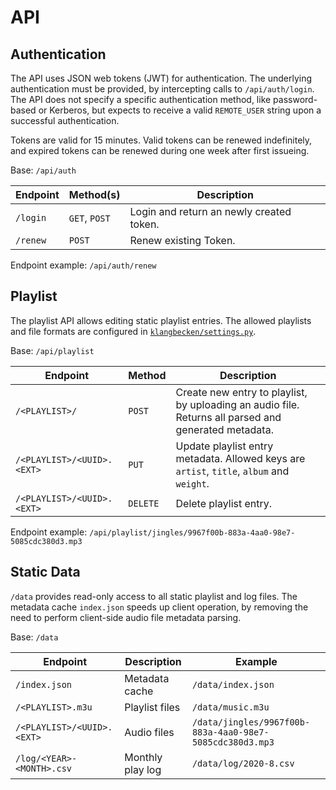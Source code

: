 # API

## Authentication

The API uses JSON web tokens (JWT) for authentication.  The underlying authentication must be provided, by intercepting calls to `/api/auth/login`. The API does not specify a specific authentication method, like password-based or Kerberos, but expects to receive a valid `REMOTE_USER` string upon a successful authentication.

Tokens are valid for 15 minutes. Valid tokens can be renewed indefinitely, and expired tokens can be renewed during one week after first issueing.

Base: `/api/auth`

Endpoint | Method(s) | Description
---------|-----------|------------
`/login`| `GET`, `POST`| Login and return an newly created token.
`/renew`| `POST`| Renew existing Token.

Endpoint example: `/api/auth/renew`

## Playlist

The playlist API allows editing static playlist entries.  The allowed playlists and file formats are configured in [`klangbecken/settings.py`](../klangbecken/../klangbecken/settings.py).

Base: `/api/playlist`

Endpoint | Method | Description
---------|--------|------------
`/<PLAYLIST>/`| `POST`| Create new entry to playlist, by uploading an audio file. Returns all parsed and generated metadata.
`/<PLAYLIST>/<UUID>.<EXT>`|  `PUT`|  Update playlist entry metadata. Allowed keys are `artist`, `title`, `album` and `weight`.
`/<PLAYLIST>/<UUID>.<EXT>`| `DELETE` | Delete playlist entry.

Endpoint example: `/api/playlist/jingles/9967f00b-883a-4aa0-98e7-5085cdc380d3.mp3`

## Static Data

`/data` provides read-only access to all static playlist and log files. The metadata cache `index.json` speeds up client operation, by removing the need to perform client-side audio file metadata parsing.

Base: `/data`

Endpoint | Description | Example
---------|-------------|---------
`/index.json` | Metadata cache | `/data/index.json`
`/<PLAYLIST>.m3u` | Playlist files | `/data/music.m3u`
`/<PLAYLIST>/<UUID>.<EXT>`| Audio files | `/data/jingles/9967f00b-883a-4aa0-98e7-5085cdc380d3.mp3`
`/log/<YEAR>-<MONTH>.csv`| Monthly play log | `/data/log/2020-8.csv`
